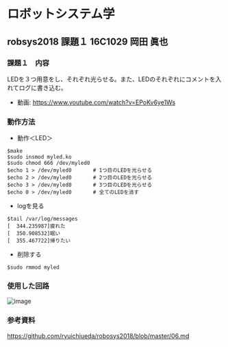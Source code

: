 # ロボットシステム学
## robsys2018 課題１ 16C1029 岡田 眞也
### 課題１　内容
LEDを３つ用意をし、それぞれ光らせる。また、LEDのそれぞれにコメントを入れてログに書き込む。

* 動画: https://www.youtube.com/watch?v=EPoKv6ye1Ws

### 動作方法

* 動作＜LED＞
```
$make 
$sudo insmod myled.ko
$sudo chmod 666 /dev/myled0
$echo 1 > /dev/myled0		# 1つ目のLEDを光らせる
$echo 2 > /dev/myled0		# 2つ目のLEDを光らせる
$echo 3 > /dev/myled0		# 3つ目のLEDを光らせる
$echo 0 > /dev/myled0		# 全てのLEDを消す
```
* logを見る
```
$tail /var/log/messages
[  344.235987]疲れた
[  350.908532]眠い
[  355.467722]帰りたい
```
* 削除する
```
$sudo rmmod myled
```
### 使用した回路
![image](https://github.com/MasayaOkada/robotsys/blob/master/IMG_7749.jpeg)

### 参考資料
https://github.com/ryuichiueda/robosys2018/blob/master/06.md

